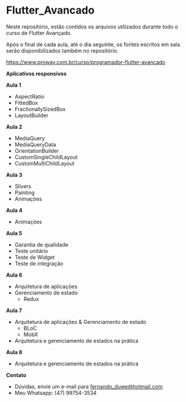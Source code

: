 # Flutter_Avancado
Neste repositório, estão contidos os arquivos utilizados durante todo o curso de Flutter Avançado.

Após o final de cada aula, até o dia seguinte, os fontes escritos em sala serão disponibilizados também no repositório.

https://www.proway.com.br/curso/programador-flutter-avancado

**Aplicativos responsivos**

**Aula 1**
- AspectRatio
- FittedBox
- FractionallySizedBox
- LayoutBuilder


**Aula 2**
- MediaQuery
- MediaQueryData
- OrientationBuilder
- CustomSingleChildLayout
- CustomMultiChildLayout


**Aula 3**
- Slivers
- Painting
- Animações


**Aula 4**
- Animações


**Aula 5**
- Garantia de qualidade
- Teste unitário
- Teste de Widget
- Teste de integração


**Aula 6**
- Arquitetura de aplicações
- Gerenciamento de estado
    - Redux


**Aula 7**
- Arquitetura de aplicações & Gerenciamento de estado
    - BLoC
    - MobX
- Arquitetura e gerenciamento de estados na prática


**Aula 8**
- Arquitetura e gerenciamento de estados na prática


**Contato**
- Dúvidas, envie um e-mail para fernando_duwe@hotmail.com
- Meu Whatsapp: (47) 99754-3534